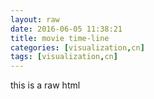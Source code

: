 ```yaml
---
layout: raw
date: 2016-06-05 11:38:21
title: movie time-line
categories: [visualization,cn]
tags: [visualization,cn]
---
```

this is a raw html

